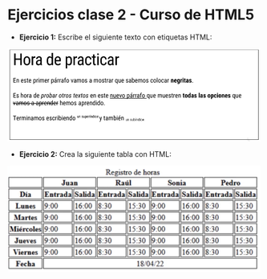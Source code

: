 # Ejercicios clase 2 - Curso de HTML5

* __Ejercicio 1:__ Escribe el siguiente texto con etiquetas HTML:

![Imagen ejercicio](images/ejercicio1.png)

* __Ejercicio 2:__ Crea la siguiente tabla con HTML:

![Tabla ejercicio](images/ejercicio2.png)
